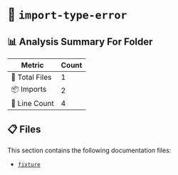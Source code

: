 # 📁 `import-type-error`

## 📊 Analysis Summary For Folder

| Metric | Count |
|--------|-------|
| 📁 Total Files | 1 |
| 📦 Imports | 2 |
| 🔢 Line Count | 4 |


## 📋 Files

This section contains the following documentation files:

- [`fixture`](./fixture.md)